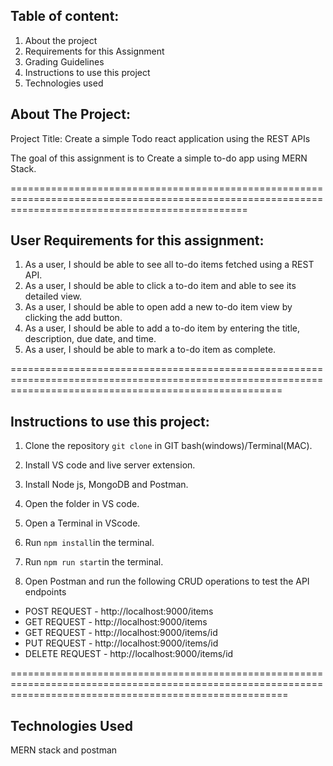

## Table of content:

1. About the project
2. Requirements for this Assignment
3. Grading Guidelines
4. Instructions to use this project
5. Technologies used

## About The Project:

Project Title: Create a simple Todo react application using the REST APIs 

The goal of this assignment is to Create a simple to-do app using MERN Stack.

=====================================================================================================================================================

## User Requirements for this assignment:

1. As a user, I should be able to see all to-do items fetched using a REST API.
2. As a user, I should be able to click a to-do item and able to see its detailed view.
3. As a user, I should be able to open add a new to-do item view by clicking the add button.
4. As a user, I should be able to add a to-do item by entering the title, description, due date, and time.
5. As a user, I should be able to mark a to-do item as complete.


===========================================================================================================================================================

## Instructions to use this project:

1. Clone the repository `git clone` in GIT bash(windows)/Terminal(MAC).

2. Install VS code and live server extension.

3. Install Node js, MongoDB and Postman.

4. Open the folder in VS code.

5. Open a Terminal in VScode.

6. Run `npm install`in the terminal.

7. Run `npm run start`in the terminal.

8. Open Postman and run the following CRUD operations to test the API endpoints

- POST REQUEST - http://localhost:9000/items
- GET REQUEST - http://localhost:9000/items
- GET REQUEST - http://localhost:9000/items/id
- PUT REQUEST - http://localhost:9000/items/id
- DELETE REQUEST - http://localhost:9000/items/id

============================================================================================================================================================

## Technologies Used

MERN stack and postman
